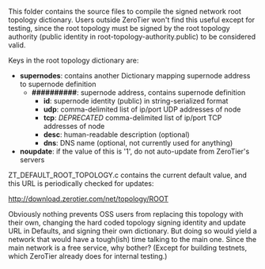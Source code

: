 This folder contains the source files to compile the signed network root topology dictionary. Users outside ZeroTier won't find this useful except for testing, since the root topology must be signed by the root topology authority (public identity in root-topology-authority.public) to be considered valid.

Keys in the root topology dictionary are:

 * **supernodes**: contains another Dictionary mapping supernode address to supernode definition
   * **##########**: supernode address, contains supernode definition
     * **id**: supernode identity (public) in string-serialized format
     * **udp**: comma-delimited list of ip/port UDP addresses of node
     * **tcp**: *DEPRECATED* comma-delimited list of ip/port TCP addresses of node
     * **desc**: human-readable description (optional)
     * **dns**: DNS name (optional, not currently used for anything)
 * **noupdate**: if the value of this is '1', do not auto-update from ZeroTier's servers

ZT_DEFAULT_ROOT_TOPOLOGY.c contains the current default value, and this URL is periodically checked for updates:

http://download.zerotier.com/net/topology/ROOT

Obviously nothing prevents OSS users from replacing this topology with their own, changing the hard coded topology signing identity and update URL in Defaults, and signing their own dictionary. But doing so would yield a network that would have a tough(ish) time talking to the main one. Since the main network is a free service, why bother? (Except for building testnets, which ZeroTier already does for internal testing.)
